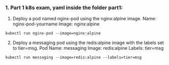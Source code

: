 ### 1. Part 1 k8s exam, yaml inside the folder part1:

1. Deploy a pod named nginx-pod using the nginx:alpine image. Name: nginx-pod-yourname Image: nginx:alpine 
```
kubectl run nginx-pod --image=nginx:alpine
```
2. Deploy a messaging pod using the redis:alpine image with the labels set to tier=msg. Pod Name: messaging Image: redis:alpine Labels: tier=msg
```
kubectl run messaging --image=redis:alpine --labels=tier=msg 
```

